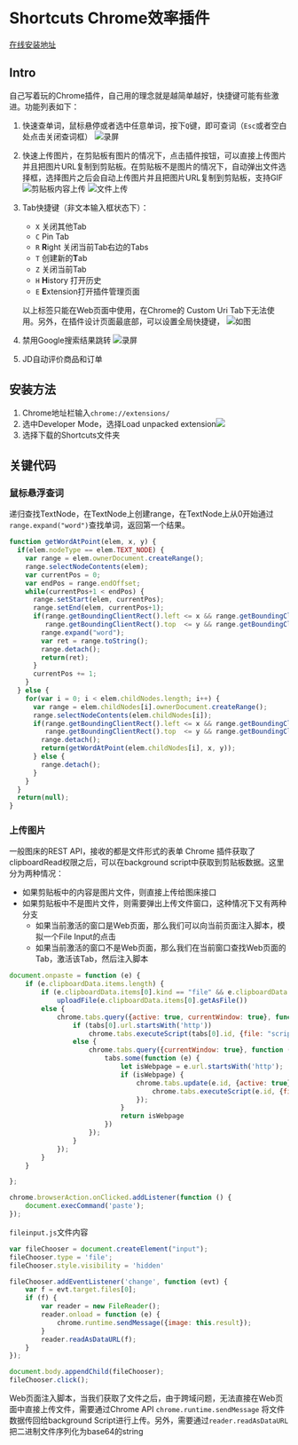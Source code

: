 # Shortcuts Chrome效率插件
[在线安装地址](https://chrome.google.com/webstore/detail/shortcuts/hmonocmajfgbpglgfoocnpnifcegpeef)
## Intro
自己写着玩的Chrome插件，自己用的理念就是越简单越好，快捷键可能有些激进。功能列表如下：

1. 快速查单词，鼠标悬停或者选中任意单词，按下`Q`键，即可查词（`Esc`或者空白处点击关闭查词框）
![录屏](https://ooo.0o0.ooo/2017/01/25/58889f8f059f1.jpg)

2. 快速上传图片，在剪贴板有图片的情况下，点击插件按钮，可以直接上传图片并且把图片URL复制到剪贴板。在剪贴板不是图片的情况下，自动弹出文件选择框，选择图片之后会自动上传图片并且把图片URL复制到剪贴板，支持GIF
![剪贴板内容上传](https://ooo.0o0.ooo/2017/01/26/588944c686c79.jpg)
![文件上传](https://ooo.0o0.ooo/2017/01/26/5889456c8b016.jpg)

3. Tab快捷键（非文本输入框状态下）：
      - `X` 关闭其他Tab
      - `C` Pin Tab
      - `R` **R**ight 关闭当前Tab右边的Tabs
      - `T` 创建新的**T**ab
      - `Z` 关闭当前Tab
      - `H` **H**istory 打开历史
      - `E` **E**xtension打开插件管理页面
    
    以上标签只能在Web页面中使用，在Chrome的 Custom Uri Tab下无法使用。另外，在插件设计页面最底部，可以设置全局快捷键， 
![如图](https://ooo.0o0.ooo/2017/01/25/5888a57e25d0a.jpg)

4. 禁用Google搜索结果跳转
![录屏](https://ooo.0o0.ooo/2017/01/25/5888a7a5ca050.jpg)

5. JD自动评价商品和订单

## 安装方法
1. Chrome地址栏输入`chrome://extensions/`
2. 选中Developer Mode，选择Load unpacked extension![](https://ooo.0o0.ooo/2017/01/26/5889466f6b2ff.jpg)
3. 选择下载的Shortcuts文件夹

## 关键代码
### 鼠标悬浮查词
递归查找TextNode，在TextNode上创建range，在TextNode上从0开始通过`range.expand("word")`查找单词，返回第一个结果。
```javascript
function getWordAtPoint(elem, x, y) {
  if(elem.nodeType == elem.TEXT_NODE) {
    var range = elem.ownerDocument.createRange();
    range.selectNodeContents(elem);
    var currentPos = 0;
    var endPos = range.endOffset;
    while(currentPos+1 < endPos) {
      range.setStart(elem, currentPos);
      range.setEnd(elem, currentPos+1);
      if(range.getBoundingClientRect().left <= x && range.getBoundingClientRect().right  >= x &&
         range.getBoundingClientRect().top  <= y && range.getBoundingClientRect().bottom >= y) {
        range.expand("word");
        var ret = range.toString();
        range.detach();
        return(ret);
      }
      currentPos += 1;
    }
  } else {
    for(var i = 0; i < elem.childNodes.length; i++) {
      var range = elem.childNodes[i].ownerDocument.createRange();
      range.selectNodeContents(elem.childNodes[i]);
      if(range.getBoundingClientRect().left <= x && range.getBoundingClientRect().right  >= x &&
         range.getBoundingClientRect().top  <= y && range.getBoundingClientRect().bottom >= y) {
        range.detach();
        return(getWordAtPoint(elem.childNodes[i], x, y));
      } else {
        range.detach();
      }
    }
  }
  return(null);
}    
```
### 上传图片
一般图床的REST API，接收的都是文件形式的表单
Chrome 插件获取了clipboardRead权限之后，可以在background script中获取到剪贴板数据。这里分为两种情况：
- 如果剪贴板中的内容是图片文件，则直接上传给图床接口
- 如果剪贴板中不是图片文件，则需要弹出上传文件窗口，这种情况下又有两种分支
  - 如果当前激活的窗口是Web页面，那么我们可以向当前页面注入脚本，模拟一个File Input的点击
  - 如果当前激活的窗口不是Web页面，那么我们在当前窗口查找Web页面的Tab，激活该Tab，然后注入脚本
```javascript
document.onpaste = function (e) {
    if (e.clipboardData.items.length) {
        if (e.clipboardData.items[0].kind == "file" && e.clipboardData.items[0].type == "image/png")
            uploadFile(e.clipboardData.items[0].getAsFile())
        else {
            chrome.tabs.query({active: true, currentWindow: true}, function (tabs) {
                if (tabs[0].url.startsWith('http'))
                    chrome.tabs.executeScript(tabs[0].id, {file: "script/fileinput.js"});
                else {
                    chrome.tabs.query({currentWindow: true}, function (tabs) {
                        tabs.some(function (e) {
                            let isWebpage = e.url.startsWith('http');
                            if (isWebpage) {
                                chrome.tabs.update(e.id, {active: true}, function () {
                                    chrome.tabs.executeScript(e.id, {file: "script/fileinput.js"});
                                });
                            }
                            return isWebpage
                        })
                    });
                }
            });
        }
    }

};

chrome.browserAction.onClicked.addListener(function () {
    document.execCommand('paste');
});
```

`fileinput.js`文件内容
```javascript
var fileChooser = document.createElement("input");
fileChooser.type = 'file';
fileChooser.style.visibility = 'hidden'

fileChooser.addEventListener('change', function (evt) {
    var f = evt.target.files[0];
    if (f) {
        var reader = new FileReader();
        reader.onload = function (e) {
            chrome.runtime.sendMessage({image: this.result});
        }
        reader.readAsDataURL(f);
    }
});

document.body.appendChild(fileChooser);
fileChooser.click();
````
Web页面注入脚本，当我们获取了文件之后，由于跨域问题，无法直接在Web页面中直接上传文件，需要通过Chrome API `chrome.runtime.sendMessage` 将文件数据传回给background Script进行上传。另外，需要通过`reader.readAsDataURL`把二进制文件序列化为base64的string



  
 
